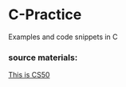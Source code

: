 # C-Practice
Examples and code snippets in C

### source materials:
[This is CS50](https://cs50.harvard.edu/x/2024/)
